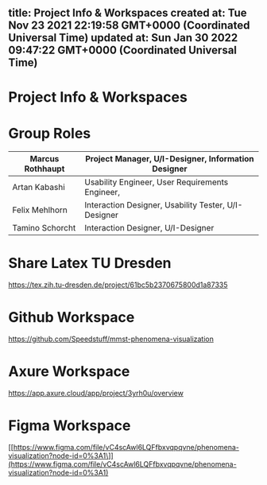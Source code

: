 
title: Project Info & Workspaces
created at: Tue Nov 23 2021 22:19:58 GMT+0000 (Coordinated Universal Time)
updated at: Sun Jan 30 2022 09:47:22 GMT+0000 (Coordinated Universal Time)
---

# Project Info & Workspaces

# Group Roles

| Marcus Rothhaupt | Project Manager, U/I-Designer, Information Designer  |
| ---------------- | ---------------------------------------------------- |
| Artan Kabashi    | Usability Engineer, User Requirements Engineer,      |
| Felix Mehlhorn   | Interaction Designer, Usability Tester, U/I-Designer |
| Tamino Schorcht  | Interaction Designer, U/I-Designer                   |

# Share Latex TU Dresden

<https://tex.zih.tu-dresden.de/project/61bc5b2370675800d1a87335>

# Github Workspace

<https://github.com/Speedstuff/mmst-phenomena-visualization>

# Axure Workspace

<https://app.axure.cloud/app/project/3yrh0u/overview>

# Figma Workspace

[\[https://www.figma.com/file/vC4scAwl6LQFfbxvqpqvne/phenomena-visualization?node-id=0%3A1\]](https://www.figma.com/file/vC4scAwl6LQFfbxvqpqvne/phenomena-visualization?node-id=0%3A1)

# 

          